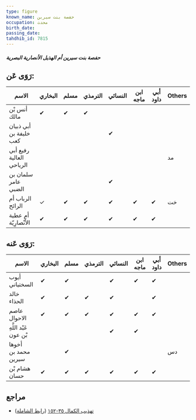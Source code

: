 ```yaml
---
type: figure
known_name: حفصة بنت سيرين
occupation: محدث
birth_date:
passing_date:
tahdhib_id: 7815
---
```

##### حفصة بنت سيرين أم الهذيل الأنصارية البصرية

## رَوَى عَن:
| الاسم                    | البخاري | مسلم | الترمذي | النسائي | ابن ماجه | أبي داود | Others |
| ------------------------ | ------- | ---- | ------- | ------- | -------- | -------- | ------ |
| أنس بْن مالك             | ✔       | ✔    | ✔       |         |          |          |        |
| أبي ذبيان خليفة بن كعب   |         |      |         | ✔       |          |          |        |
| رفيع أبي العالية الرياحي |         |      |         |         |          |          | مد     |
| سلمان بن عامر الضبي      |         |      |         | ✔       |          |          |        |
| الرباب أم الرائح         | ✓       | ✔    | ✔       | ✔       | ✔        | ✔        | خت     |
| أم عطية الأَنْصارِيّة    | ✔       | ✔    | ✔       | ✔       | ✔        | ✔        |        |
## رَوَى عَنه:
| الاسم                 | البخاري | مسلم | الترمذي | النسائي | ابن ماجه | أبي داود | Others |
| --------------------- | ------- | ---- | ------- | ------- | -------- | -------- | ------ |
| أيوب السختياني        | ✔       | ✔    |         | ✔       | ✔        | ✔        |        |
| خالد الحذاء           | ✔       | ✔    | ✔       | ✔       |          | ✔        |        |
| عاصم الاحوال          | ✔       | ✔    | ✔       | ✔       | ✔        | ✔        |        |
| عَبْد اللَّهِ بْن عون |         |      |         | ✔       | ✔        |          |        |
| أخوها محمد بن سيرين   |         | ✔    |         |         |          |          | دس     |
| هشام بْن حسان         | ✔       | ✔    | ✔       | ✔       | ✔        | ✔        |        |
## مراجع
- [تهذيب الكمال ٣٥-١٥٢](obsidian://open?vault=Tahdhib-al-Kamal&file=Figures/٧٨١٥-حفصة%20بنت%20سيرين%20أم%20الهذيل%20الأنصارية%20البصرية) ([رابط الشاملة](https://shamela.ws/book/3722/18751))